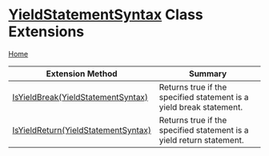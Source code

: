 # [YieldStatementSyntax](https://docs.microsoft.com/en-us/dotnet/api/microsoft.codeanalysis.csharp.syntax.yieldstatementsyntax) Class Extensions

[Home](../../../../../README.md)

| Extension Method | Summary |
| ---------------- | ------- |
| [IsYieldBreak(YieldStatementSyntax)](../../../../../Roslynator/CSharp/SyntaxExtensions/IsYieldBreak/README.md) | Returns true if the specified statement is a yield break statement\. |
| [IsYieldReturn(YieldStatementSyntax)](../../../../../Roslynator/CSharp/SyntaxExtensions/IsYieldReturn/README.md) | Returns true if the specified statement is a yield return statement\. |

